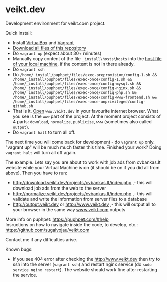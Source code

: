 # veikt.dev
Development environment for veikt.com project.

Quick install:
- Install [VirtualBox](https://www.virtualbox.org/) and [Vagrant](https://www.vagrantup.com/)
- [Download all files of this repository](https://github.com/sugalvojau/veikt.dev/archive/master.zip)
- Do `vagrant up` (expect about 30+ minutes)
- Manually copy content of the file `_install\hosts\hosts` into the [host file of your local machine](https://en.wikipedia.org/wiki/Hosts_(file)), if the content is not in there already.
- Do `vagrant ssh` 
- Do `/home/_install/puphpet/files/exec-preprovision/config-1.sh && /home/_install/puphpet/files/exec-once/config-1.sh && /home/_install/puphpet/files/exec-once/config-mysql.sh && /home/_install/puphpet/files/exec-once/config-nginx.sh && /home/_install/puphpet/files/exec-once/config-php.sh && /home/_install/puphpet/files/exec-once/config-www-frontend.sh && /home/_install/puphpet/files/exec-once-unprivileged/config-github.sh`
- That is it. [Open](http://www.veikt.dev) `www.veikt.dev` in your favourite internet browser. What you see is the `www` part of the project. At the moment project consists of 4 parts: `download`, `normalize`, `publicize`, `www` (sometimes also called `output`).
- Do `vagrant halt` to turn all off.
  
  
The next time you will come back for development - do `vagrant up` only. "vagrant up" will be much much faster this time. Finished your work? Doing `vagrant halt` will turn all off again.



The example. Lets say you are about to work with job ads from cvbankas.lt website while your Virtual Machine is on (it should be on if you did all from above). Then you have to run:
- http://download.veikt.dev/projects/cvbankas.lt/index.php ,- this will download job ads from the web to the server
- http://normalize.veikt.dev/projects/cvbankas.lt/index.php ,- this will validate and write the information from server files to a database
- http://output.veikt.dev or http://www.veikt.dev ,- this will output all to your browser in the same way www.veikt.com outputs
  
  
More info on puphpet: https://puphpet.com/#help  
Insructions on how to navigate inside the code, to develop, etc.: https://github.com/sugalvojau/veikt.com

Contact me if any difficulties arise.

Known bugs:
- If you see 404 error after checking the http://www.veikt.dev then try to ssh into the server (`vagrant ssh`) and restart nginx service (do `sudo service nginx restart`). The website should work fine after restarting the service.
